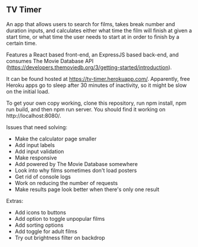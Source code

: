## TV Timer

An app that allows users to search for films, takes break number and duration inputs, and calculates either what time the film will finish at given a start time, or what time the user needs to start at in order to finish by a certain time.

Features a React based front-end, an ExpressJS based back-end, and consumes The Movie Database API (https://developers.themoviedb.org/3/getting-started/introduction).

It can be found hosted at https://tv-timer.herokuapp.com/. Apparently, free Heroku apps go to sleep after 30 minutes of inactivity, so it might be slow on the initial load.

To get your own copy working, clone this repository, run npm install, npm run build, and then npm run server. You should find it working on http://localhost:8080/.

Issues that need solving:

- Make the calculator page smaller
- Add input labels
- Add input validation
- Make responsive
- Add powered by The Movie Database somewhere
- Look into why films sometimes don't load posters
- Get rid of console logs
- Work on reducing the number of requests
- Make results page look better when there's only one result

Extras:

- Add icons to buttons
- Add option to toggle unpopular films
- Add sorting options
- Add toggle for adult films
- Try out brightness filter on backdrop
